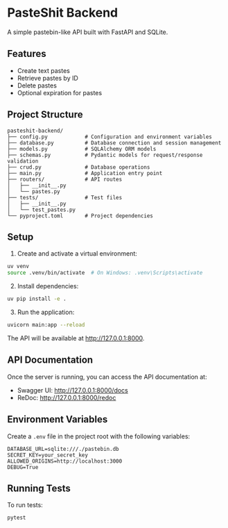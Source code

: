 # PasteShit Backend

A simple pastebin-like API built with FastAPI and SQLite.

## Features

- Create text pastes
- Retrieve pastes by ID
- Delete pastes
- Optional expiration for pastes

## Project Structure

```
pasteshit-backend/
├── config.py            # Configuration and environment variables
├── database.py          # Database connection and session management
├── models.py            # SQLAlchemy ORM models
├── schemas.py           # Pydantic models for request/response validation
├── crud.py              # Database operations
├── main.py              # Application entry point
├── routers/             # API routes
│   ├── __init__.py
│   └── pastes.py
├── tests/               # Test files
│   ├── __init__.py
│   └── test_pastes.py
└── pyproject.toml       # Project dependencies
```

## Setup

1. Create and activate a virtual environment:

```bash
uv venv
source .venv/bin/activate  # On Windows: .venv\Scripts\activate
```

2. Install dependencies:

```bash
uv pip install -e .
```

3. Run the application:

```bash
uvicorn main:app --reload
```

The API will be available at http://127.0.0.1:8000.

## API Documentation

Once the server is running, you can access the API documentation at:

- Swagger UI: http://127.0.0.1:8000/docs
- ReDoc: http://127.0.0.1:8000/redoc

## Environment Variables

Create a `.env` file in the project root with the following variables:

```
DATABASE_URL=sqlite:///./pastebin.db
SECRET_KEY=your_secret_key
ALLOWED_ORIGINS=http://localhost:3000
DEBUG=True
```

## Running Tests

To run tests:

```bash
pytest
```
